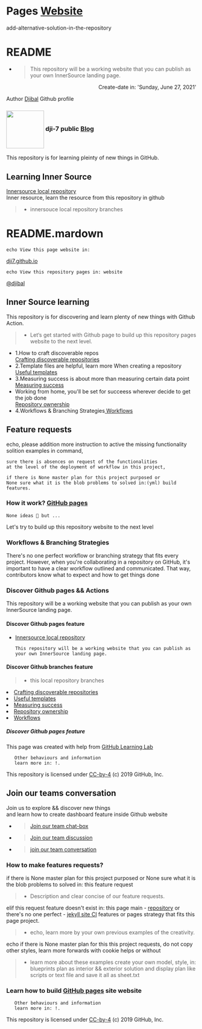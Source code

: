 
   <h1>Pages <a href="https://djibal.github.io/innersource/"> Website </a></h1>


add-alternative-solution-in-the-repository
# README
- > This repository will be a working website that you can publish as your own InnerSource landing page.
<div class="content" aling="center">
 <p align="right"> Create-date in: 'Sunday, June 27, 2021'</p>
  
  <p>Author <a href="https://github.com/djibal">Djibal</a> Github profile</p>
    
 <h3><img align="center" widght-"120" height="100" src="https://user-images.githubusercontent.com/81055330/123887240-0d112700-d949-11eb-8570-2c4477f490ed.jpeg">
 dji-7 public <a href="https://dji-7.github.io/dji7.github.io/">Blog </a></h3>
 This repository is for learning pleinty of new things in GitHub.
</div>

## Learning Inner Source 
[Innersource local repository](https://github.com/djibal/innersource/)<br>
 Inner resource, learn the resource from this repository in github
 
  > - innersouce local repository branches

# README.mardown
    echo View this page website in:
<a href="https://djibal.github.io/innersource/">dji7.github.io</a>


    echo View this repository pages in: website

<a href="https://djibal.github.io/innersource/">@djibal</a>
## Inner Source learning
This repository is for discovering and learn plenty of new things with Github Action.
> - Let‘s get started with Github page to build up this repository pages website to the next level.

<ul class="branch-list"> 
   <li>1.How to craft discoverable repos <br><a href="discoverable/"> Crafting discoverable repositories</a></li>
    <li>2.Template files are helpful, learn more When creating a repository <br><a href="templates/"> Useful templates</a></li>
    <li>3.Measuring success is about more than measuring certain data point <br><a href="metrics/"> Measuring success</a></li>
    <li>Working from home, you'll be set for succeess wherever decide to get the job done <br><a href="repo-ownership/"> Repository ownership</a></li>
    <li>4.Workflows & Branching Strategies<a href="workflows/"> Workflows </a></li>
</ul>


##  Feature requests
<p>echo, please addition more instruction to active the missing functionality solition examples in command,</p>
    
    sure there is absences on request of the functionalities
    at the level of the deployment of workflow in this project,
    
    if there is None master plan for this project purposed or 
    None sure what it is the blob problems to solved in:(yml) build features. 
    
<h3> How it work? <a href="https://pages.github.com">GitHub pages</a></h3>
  
    None ideas 🧐 but ...
    
<p> Let's try to build up this repository website to the next level

### Workflows & Branching Strategies 
There's no one perfect workflow or branching strategy that fits every project. However,
when you're collaborating in a repository on GitHub, it's important to have a clear workflow outlined and communicated.
That way, contributors know what to expect and how to get things done
  


### Discover Github pages && Actions
This repository will be a working website that you can publish as your own InnerSource landing page.

#### Discover Github pages feature
- [Innersource local repository](https://github.com/djibal/innersource/)
  
      This repository will be a working website that you can publish as your own InnerSource landing page.

#### Discover Github branches feature
  
  > - this local repository branches
  
  
<div class="branch-list"> 
   <li><a href="discoverable/">Crafting discoverable repositories</a></li>
    <li><a href="templates/">Useful templates</a></li>
    <li><a href="metrics/">Measuring success</a></li>
    <li><a href="repo-ownership/">Repository ownership</a></li>
   <li><a href="workflows/">Workflows</a></li>
</ul>



##### Discover Github pages feature 
<p align="x">This page was created with help from <a href="https://lab.github.com/">GitHub Learning Lab</a></p>
       
       Other behaviours and information 
       learn more in: !.
        
<p>This repository is licensed under <a href="../LICENSE">CC-by-4</a> (c) 2019 GitHub, Inc.</p>


## Join our teams conversation 
Join us to explore && discover new things<br>
and learn how to create dashboard feature inside Github website
- > [Join our team chat-box](https://github.com/orgs/dji-7/teams/team-chat-box/)
- > [Join our team discussion](https://github.com/orgs/dji-7/teams/team-discussion/)
- > [join our team conversation](https://github.com/orgs/dji-7/teams/team-conversations/)

### How to make features requests?
if there is None master plan for this project purposed or 
None sure what it is the blob problems to solved in: this feature request

> - Description and clear concise of our feature requests.
    
elif this request feature doesn't exist in: this page main - [repository](https://github.com/dji-7/dji7.github.io/) or
there's no one perfect - [jekyll site CI](https://jekyllrb.com/) features or pages strategy that fits this page project.
    
 > - echo, learn more by your own previous examples of the creativity.

echo if there is None master plan for this this project requests, do not copy other styles,
learn more forwards with cookie helps or without

> - learn more about these examples create your own model, style, in:
> blueprints plan as interior && exterior solution and display plan like scripts or text file and save it all as sheet.txt

<h3> Learn how to build <a href="https://pages.github.com">GitHub pages</a> site website</h3>
       
       Other behaviours and information 
       learn more in: !.
        
<p>This repository is licensed under <a href="../LICENSE">CC-by-4</a> (c) 2019 GitHub, Inc.</p>
